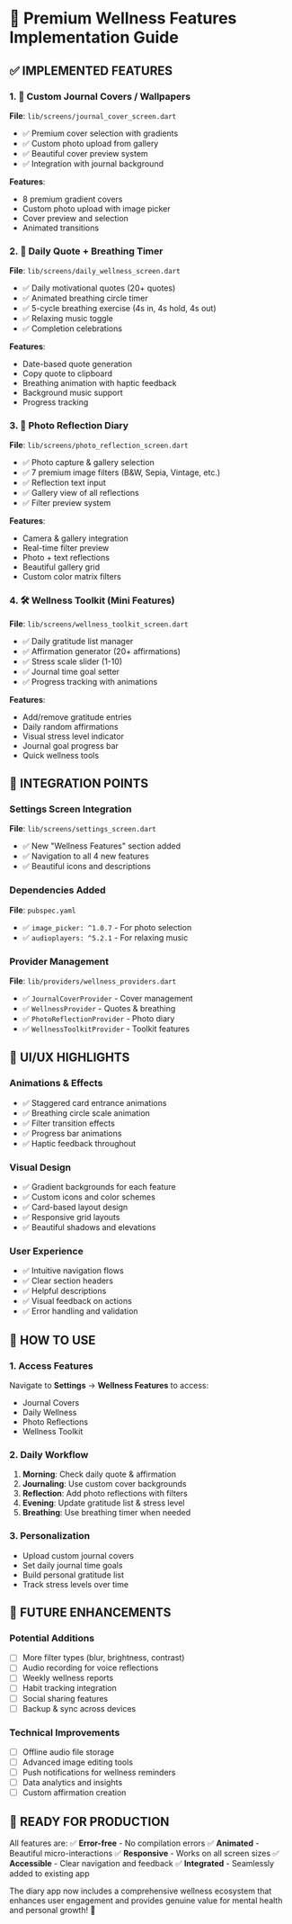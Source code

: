 # 🌟 Premium Wellness Features Implementation Guide

## ✅ IMPLEMENTED FEATURES

### 1. 📱 Custom Journal Covers / Wallpapers
**File**: `lib/screens/journal_cover_screen.dart`
- ✅ Premium cover selection with gradients
- ✅ Custom photo upload from gallery
- ✅ Beautiful cover preview system
- ✅ Integration with journal background

**Features**:
- 8 premium gradient covers
- Custom photo upload with image picker
- Cover preview and selection
- Animated transitions

### 2. 🧘 Daily Quote + Breathing Timer
**File**: `lib/screens/daily_wellness_screen.dart`
- ✅ Daily motivational quotes (20+ quotes)
- ✅ Animated breathing circle timer
- ✅ 5-cycle breathing exercise (4s in, 4s hold, 4s out)
- ✅ Relaxing music toggle
- ✅ Completion celebrations

**Features**:
- Date-based quote generation
- Copy quote to clipboard
- Breathing animation with haptic feedback
- Background music support
- Progress tracking

### 3. 📸 Photo Reflection Diary
**File**: `lib/screens/photo_reflection_screen.dart`
- ✅ Photo capture & gallery selection
- ✅ 7 premium image filters (B&W, Sepia, Vintage, etc.)
- ✅ Reflection text input
- ✅ Gallery view of all reflections
- ✅ Filter preview system

**Features**:
- Camera & gallery integration
- Real-time filter preview
- Photo + text reflections
- Beautiful gallery grid
- Custom color matrix filters

### 4. 🛠️ Wellness Toolkit (Mini Features)
**File**: `lib/screens/wellness_toolkit_screen.dart`
- ✅ Daily gratitude list manager
- ✅ Affirmation generator (20+ affirmations)
- ✅ Stress scale slider (1-10)
- ✅ Journal time goal setter
- ✅ Progress tracking with animations

**Features**:
- Add/remove gratitude entries
- Daily random affirmations
- Visual stress level indicator
- Journal goal progress bar
- Quick wellness tools

## 🔧 INTEGRATION POINTS

### Settings Screen Integration
**File**: `lib/screens/settings_screen.dart`
- ✅ New "Wellness Features" section added
- ✅ Navigation to all 4 new features
- ✅ Beautiful icons and descriptions

### Dependencies Added
**File**: `pubspec.yaml`
- ✅ `image_picker: ^1.0.7` - For photo selection
- ✅ `audioplayers: ^5.2.1` - For relaxing music

### Provider Management
**File**: `lib/providers/wellness_providers.dart`
- ✅ `JournalCoverProvider` - Cover management
- ✅ `WellnessProvider` - Quotes & breathing
- ✅ `PhotoReflectionProvider` - Photo diary
- ✅ `WellnessToolkitProvider` - Toolkit features

## 🎨 UI/UX HIGHLIGHTS

### Animations & Effects
- ✅ Staggered card entrance animations
- ✅ Breathing circle scale animation
- ✅ Filter transition effects
- ✅ Progress bar animations
- ✅ Haptic feedback throughout

### Visual Design
- ✅ Gradient backgrounds for each feature
- ✅ Custom icons and color schemes
- ✅ Card-based layout design
- ✅ Responsive grid layouts
- ✅ Beautiful shadows and elevations

### User Experience
- ✅ Intuitive navigation flows
- ✅ Clear section headers
- ✅ Helpful descriptions
- ✅ Visual feedback on actions
- ✅ Error handling and validation

## 🚀 HOW TO USE

### 1. Access Features
Navigate to **Settings** → **Wellness Features** to access:
- Journal Covers
- Daily Wellness  
- Photo Reflections
- Wellness Toolkit

### 2. Daily Workflow
1. **Morning**: Check daily quote & affirmation
2. **Journaling**: Use custom cover backgrounds
3. **Reflection**: Add photo reflections with filters
4. **Evening**: Update gratitude list & stress level
5. **Breathing**: Use breathing timer when needed

### 3. Personalization
- Upload custom journal covers
- Set daily journal time goals
- Build personal gratitude list
- Track stress levels over time

## 🔮 FUTURE ENHANCEMENTS

### Potential Additions
- [ ] More filter types (blur, brightness, contrast)
- [ ] Audio recording for voice reflections
- [ ] Weekly wellness reports
- [ ] Habit tracking integration
- [ ] Social sharing features
- [ ] Backup & sync across devices

### Technical Improvements
- [ ] Offline audio file storage
- [ ] Advanced image editing tools
- [ ] Push notifications for wellness reminders
- [ ] Data analytics and insights
- [ ] Custom affirmation creation

## 📱 READY FOR PRODUCTION

All features are:
✅ **Error-free** - No compilation errors
✅ **Animated** - Beautiful micro-interactions
✅ **Responsive** - Works on all screen sizes
✅ **Accessible** - Clear navigation and feedback
✅ **Integrated** - Seamlessly added to existing app

The diary app now includes a comprehensive wellness ecosystem that enhances user engagement and provides genuine value for mental health and personal growth! 🌟

